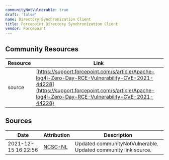```yaml
---
communityNotVulnerable: true
draft: 'false'
name: Directory Synchronization Client
title: Forcepoint Directory Synchronization Client
vendor: Forcepoint
---
```



## Community Resources
| Resource | Link |
| --- | --- |
| source | [https://support.forcepoint.com/s/article/Apache-log4j-Zero-Day-RCE-Vulnerability-CVE-2021-44228](https://support.forcepoint.com/s/article/Apache-log4j-Zero-Day-RCE-Vulnerability-CVE-2021-44228) |


## Sources
| Date | Attribution | Description |
| --- | --- | --- |
| 2021-12-15 16:22:56 | [NCSC-NL](https://github.com/NCSC-NL/log4shell/blob/main/software/README.md) | Updated communityNotVulnerable. Updated community link source.  |
